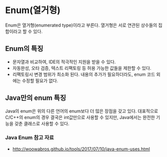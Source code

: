 # Enum(열거형)
Enum은 열거형(enumerated type)이라고 부른다. 열거형은 서로 연관된 상수들의 집합이라고 할 수 있다.

## Enum의 특징
- 문자열과 비교하여, IDE의 적극적인 지원을 받을 수 있다.
- 자동완성, 오타 검증, 텍스트 리팩토링 등 허용 가능한 값들을 제한할 수 있다.
- 리팩토링시 변경 범위가 최소화 된다. 내용의 추가가 필요하더라도, enum 코드 외에는 수정할 필요가 없다.

## Java만의 enum 특징
Java의 enum은 위의 다른 언어의 enum보다 더 많은 장점을 갖고 있다. 대표적으로 C/C++의 enum의 경우 결국은 int값만으로 사용할 수 있지만, Java에서는 완전한 기능을 갖춘 클래스로 사용할 수 있다.

### Java Enum 참고 자료
- http://woowabros.github.io/tools/2017/07/10/java-enum-uses.html
